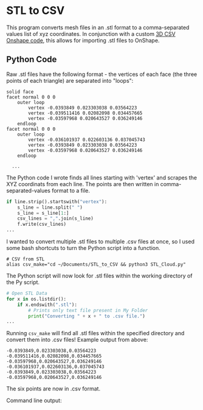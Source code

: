 # STL to CSV
This program converts mesh files in an .stl format to a comma-separated values list of xyz coordinates. In conjunction with a custom [3D CSV Onshape code](https://forum.onshape.com/discussion/12921/importing-data-points-from-a-csv-file), this allows for importing .stl files to OnShape.

## Python Code
Raw .stl files have the following format - the vertices of each face (the three points of each triangle) are separated into "loops":
```
solid face
facet normal 0 0 0
	outer loop
		vertex -0.0393849 0.023303038 0.03564223
		vertex -0.039511416 0.02082098 0.034457665
		vertex -0.03597968 0.020643527 0.036249146
	endloop
facet normal 0 0 0
	outer loop
		vertex -0.036101937 0.022603136 0.037045743
		vertex -0.0393849 0.023303038 0.03564223
		vertex -0.03597968 0.020643527 0.036249146
	endloop
  
  ...
```
The Python code I wrote finds all lines starting with 'vertex' and scrapes the XYZ coordinats from each line. The points are then written in comma-separated-values format to a file.

```python
if line.strip().startswith("vertex"):
    s_line = line.split(" ")
    s_line = s_line[1:]
    csv_lines = ",".join(s_line)
    f.write(csv_lines)
...
```

I wanted to convert multiple .stl files to multiple .csv files at once, so I used some bash shortcuts to turn the Python script into a function.

```
# CSV from STL
alias csv_make="cd ~/Documents/STL_to_CSV && python3 STL_Cloud.py"
```

The Python script will now look for .stl files within the working directory of the Py script.
```python
# Open STL Data
for x in os.listdir():
    if x.endswith(".stl"):
        # Prints only text file present in My Folder
        print("Converting " + x + " to .csv file.")
...
```
Running ```csv_make``` will find all .stl files within the specified directory and convert them into .csv files! Example output from above:
```
-0.0393849,0.023303038,0.03564223
-0.039511416,0.02082098,0.034457665
-0.03597968,0.020643527,0.036249146
-0.036101937,0.022603136,0.037045743
-0.0393849,0.023303038,0.03564223
-0.03597968,0.020643527,0.036249146
```
The six points are now in .csv format. 

Command line output:
[](stl_csv_ex.png)




